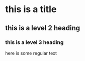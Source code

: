 # this is a title

## this is a level 2 heading

### this is a level 3 heading

here is some regular text
